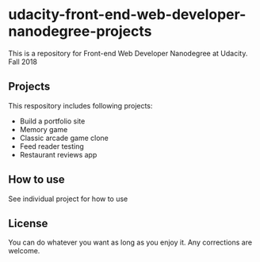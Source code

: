 # udacity-front-end-web-developer-nanodegree-projects
This is a repository for Front-end Web Developer Nanodegree at Udacity. Fall 2018
## Projects
This respository includes following projects:
* Build a portfolio site
* Memory game
* Classic arcade game clone
* Feed reader testing
* Restaurant reviews app
## How to use
See individual project for how to use
## License
You can do whatever you want as long as you enjoy it. Any corrections are welcome.
